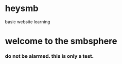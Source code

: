 # heysmb
basic website learning
# welcome to the smbsphere
### do not be alarmed. this is only a test.

